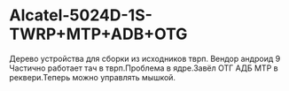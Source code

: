 # Alcatel-5024D-1S-TWRP+MTP+ADB+OTG
Дерево устройства для сборки из исходников тврп.
Вендор андроид 9
Частично работает тач в тврп.Проблема в ядре.Завёл ОТГ АДБ МТР в реквери.Теперь можно управлять мышкой.
